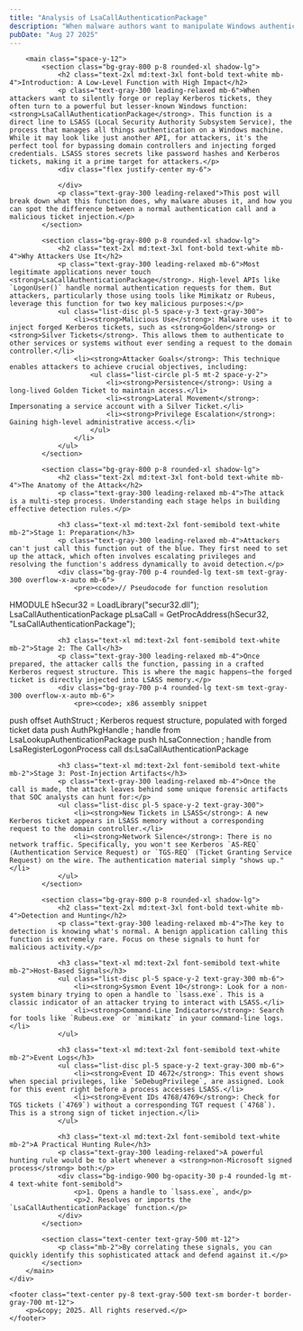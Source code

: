 ```yaml
---
title: "Analysis of LsaCallAuthenticationPackage"
description: "When malware authors want to manipulate Windows authentication, one of their most valuable targets is Kerberos. At the heart of Kerberos interactions inside Windows lies the function LsaCallAuthenticationPackage."
pubDate: "Aug 27 2025"
---
```

        <main class="space-y-12">
            <section class="bg-gray-800 p-8 rounded-xl shadow-lg">
                <h2 class="text-2xl md:text-3xl font-bold text-white mb-4">Introduction: A Low-Level Function with High Impact</h2>
                <p class="text-gray-300 leading-relaxed mb-6">When attackers want to silently forge or replay Kerberos tickets, they often turn to a powerful but lesser-known Windows function: <strong>LsaCallAuthenticationPackage</strong>. This function is a direct line to LSASS (Local Security Authority Subsystem Service), the process that manages all things authentication on a Windows machine. While it may look like just another API, for attackers, it's the perfect tool for bypassing domain controllers and injecting forged credentials. LSASS stores secrets like password hashes and Kerberos tickets, making it a prime target for attackers.</p>
                <div class="flex justify-center my-6">
                    
                </div>
                <p class="text-gray-300 leading-relaxed">This post will break down what this function does, why malware abuses it, and how you can spot the difference between a normal authentication call and a malicious ticket injection.</p>
            </section>

            <section class="bg-gray-800 p-8 rounded-xl shadow-lg">
                <h2 class="text-2xl md:text-3xl font-bold text-white mb-4">Why Attackers Use It</h2>
                <p class="text-gray-300 leading-relaxed mb-6">Most legitimate applications never touch <strong>LsaCallAuthenticationPackage</strong>. High-level APIs like `LogonUser()` handle normal authentication requests for them. But attackers, particularly those using tools like Mimikatz or Rubeus, leverage this function for two key malicious purposes:</p>
                <ul class="list-disc pl-5 space-y-3 text-gray-300">
                    <li><strong>Malicious Use</strong>: Malware uses it to inject forged Kerberos tickets, such as <strong>Golden</strong> or <strong>Silver Tickets</strong>. This allows them to authenticate to other services or systems without ever sending a request to the domain controller.</li>
                    <li><strong>Attacker Goals</strong>: This technique enables attackers to achieve crucial objectives, including:
                        <ul class="list-circle pl-5 mt-2 space-y-2">
                            <li><strong>Persistence</strong>: Using a long-lived Golden Ticket to maintain access.</li>
                            <li><strong>Lateral Movement</strong>: Impersonating a service account with a Silver Ticket.</li>
                            <li><strong>Privilege Escalation</strong>: Gaining high-level administrative access.</li>
                        </ul>
                    </li>
                </ul>
            </section>

            <section class="bg-gray-800 p-8 rounded-xl shadow-lg">
                <h2 class="text-2xl md:text-3xl font-bold text-white mb-4">The Anatomy of the Attack</h2>
                <p class="text-gray-300 leading-relaxed mb-4">The attack is a multi-step process. Understanding each stage helps in building effective detection rules.</p>

                <h3 class="text-xl md:text-2xl font-semibold text-white mb-2">Stage 1: Preparation</h3>
                <p class="text-gray-300 leading-relaxed mb-4">Attackers can't just call this function out of the blue. They first need to set up the attack, which often involves escalating privileges and resolving the function's address dynamically to avoid detection.</p>
                <div class="bg-gray-700 p-4 rounded-lg text-sm text-gray-300 overflow-x-auto mb-6">
                    <pre><code>// Pseudocode for function resolution
HMODULE hSecur32 = LoadLibrary("secur32.dll");
LsaCallAuthenticationPackage pLsaCall = GetProcAddress(hSecur32, "LsaCallAuthenticationPackage");</code></pre>
                </div>

                <h3 class="text-xl md:text-2xl font-semibold text-white mb-2">Stage 2: The Call</h3>
                <p class="text-gray-300 leading-relaxed mb-4">Once prepared, the attacker calls the function, passing in a crafted Kerberos request structure. This is where the magic happens—the forged ticket is directly injected into LSASS memory.</p>
                <div class="bg-gray-700 p-4 rounded-lg text-sm text-gray-300 overflow-x-auto mb-6">
                    <pre><code>; x86 assembly snippet
push offset AuthStruct       ; Kerberos request structure, populated with forged ticket data
push AuthPkgHandle           ; handle from LsaLookupAuthenticationPackage
push hLsaConnection          ; handle from LsaRegisterLogonProcess
call ds:LsaCallAuthenticationPackage</code></pre>
                </div>

                <h3 class="text-xl md:text-2xl font-semibold text-white mb-2">Stage 3: Post-Injection Artifacts</h3>
                <p class="text-gray-300 leading-relaxed mb-4">Once the call is made, the attack leaves behind some unique forensic artifacts that SOC analysts can hunt for:</p>
                <ul class="list-disc pl-5 space-y-2 text-gray-300">
                    <li><strong>New Tickets in LSASS</strong>: A new Kerberos ticket appears in LSASS memory without a corresponding request to the domain controller.</li>
                    <li><strong>Network Silence</strong>: There is no network traffic. Specifically, you won't see Kerberos `AS-REQ` (Authentication Service Request) or `TGS-REQ` (Ticket Granting Service Request) on the wire. The authentication material simply "shows up."</li>
                </ul>
            </section>

            <section class="bg-gray-800 p-8 rounded-xl shadow-lg">
                <h2 class="text-2xl md:text-3xl font-bold text-white mb-4">Detection and Hunting</h2>
                <p class="text-gray-300 leading-relaxed mb-4">The key to detection is knowing what's normal. A benign application calling this function is extremely rare. Focus on these signals to hunt for malicious activity.</p>
                
                <h3 class="text-xl md:text-2xl font-semibold text-white mb-2">Host-Based Signals</h3>
                <ul class="list-disc pl-5 space-y-2 text-gray-300 mb-6">
                    <li><strong>Sysmon Event 10</strong>: Look for a non-system binary trying to open a handle to `lsass.exe`. This is a classic indicator of an attacker trying to interact with LSASS.</li>
                    <li><strong>Command-Line Indicators</strong>: Search for tools like `Rubeus.exe` or `mimikatz` in your command-line logs.</li>
                </ul>

                <h3 class="text-xl md:text-2xl font-semibold text-white mb-2">Event Logs</h3>
                <ul class="list-disc pl-5 space-y-2 text-gray-300 mb-6">
                    <li><strong>Event ID 4672</strong>: This event shows when special privileges, like `SeDebugPrivilege`, are assigned. Look for this event right before a process accesses LSASS.</li>
                    <li><strong>Event IDs 4768/4769</strong>: Check for TGS tickets (`4769`) without a corresponding TGT request (`4768`). This is a strong sign of ticket injection.</li>
                </ul>

                <h3 class="text-xl md:text-2xl font-semibold text-white mb-2">A Practical Hunting Rule</h3>
                <p class="text-gray-300 leading-relaxed">A powerful hunting rule would be to alert whenever a <strong>non-Microsoft signed process</strong> both:</p>
                <div class="bg-indigo-900 bg-opacity-30 p-4 rounded-lg mt-4 text-white font-semibold">
                    <p>1. Opens a handle to `lsass.exe`, and</p>
                    <p>2. Resolves or imports the `LsaCallAuthenticationPackage` function.</p>
                </div>
            </section>

            <section class="text-center text-gray-500 mt-12">
                <p class="mb-2">By correlating these signals, you can quickly identify this sophisticated attack and defend against it.</p>
            </section>
        </main>
    </div>

    <footer class="text-center py-8 text-gray-500 text-sm border-t border-gray-700 mt-12">
        <p>&copy; 2025. All rights reserved.</p>
    </footer>
</body>
